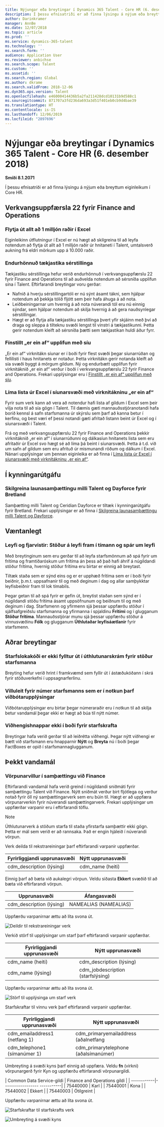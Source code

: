 ```yaml
---
title: Nýjungar eða breytingar í Dynamics 365 Talent - Core HR (6. desember 2018)
description: Í þessu efnisatriði er að finna lýsingu á nýjum eða breyttum eiginleikum í Microsoft Dynamics 365 Talent - Core HR.
author: Darinkramer
manager: AnnBe
ms.date: 12/07/2018
ms.topic: article
ms.prod: ''
ms.service: dynamics-365-talent
ms.technology: ''
ms.search.form: ''
audience: Application User
ms.reviewer: anbichse
ms.search.scope: Talent
ms.custom: ''
ms.assetid: ''
ms.search.region: Global
ms.author: dkrame
ms.search.validFrom: 2018-12-06
ms.dyn365.ops.version: Talent
ms.openlocfilehash: e46000414436b5a2fa211428dcd10131b9d588c1
ms.sourcegitcommit: 871707a3fd236da693a3d51f401eb0cb9d4bae39
ms.translationtype: HT
ms.contentlocale: is-IS
ms.lasthandoff: 12/06/2019
ms.locfileid: "2897696"
---
```

# <a name="whats-new-or-changed-in-dynamics-365-talent---core-hr-december-6-2018"></a>Nýjungar eða breytingar í Dynamics 365 Talent - Core HR (6. desember 2018)

**Smíði 8.1.2071**

Í þessu efnisatriði er að finna lýsingu á nýjum eða breyttum eiginleikum í Core HR.


## <a name="platform-update-22-for-finance-and-operations"></a>Verkvangsuppfærsla 22 fyrir Finance and Operations

### <a name="export-up-to-1-million-rows-to-excel"></a>Flytja út allt að 1 milljón raðir í Excel

Eiginleikinn útflutningur í Excel er nú hægt að skilgreina til að leyfa notendum að flytja út allt að 1 milljón raðir úr hnitaneti í Talent, umtalsverð aukning frá eldri mörkum upp á 10.000 raðir. 

### <a name="restyled-personalization-toolbar"></a>Endurhönnuð tækjastika sérstillinga

Tækjastiku sérstillinga hefur verið endurhönnuð í verkvangsuppfærslu 22 fyrir Finance and Operations til að auðvelda notendum að sérsníða upplifun sína í Talent. Eftirfarandi breytingar voru gerðar: 

-  Nafnið á hverju sérstillingartóli er nú sýnt ásamt tákni, sem hjálpar notendum að þekkja tólið fljótt sem þeir hafa áhuga á að nota.
-  Leiðbeiningarnar um hvernig á að nota núverandi tól eru nú einnig sýndar, sem hjálpar notendum að skilja hvernig á að gera nauðsynlegar sérstillingar.  
-  Hægt er að flytja alla tækjastiku sérstillinga þvert yfir skjáinn með því að draga og sleppa á tilteknu svæði lengst til vinstri á tækjastikunni. Þetta gerir notendum kleift að sérsníða þætti sem tækjastikan huldi áður fyrr.   

### <a name="optimized-is-one-of-filtering-experience"></a>Fínstillt „er ein af“ upplifun með síu

„Er ein af“ virknitákn síunar er í boði fyrir flest svæði þegar síunarrúðan og fellilisti í haus hnitanets er notaður. Þetta virknitákn gerir notanda kleift að sía svæði byggt á mörgum gildum. Ný og endurbætt upplifun fyrir virknitáknið „er ein af“ verður í boði í verkvangsuppfærslu 22 fyrir Finance and Operations. Frekari upplýsingar eru í [Fínstillt „er ein af“ upplifun með síu](https://docs.microsoft.com/business-applications-release-notes/October18/dynamics365-finance-operations/improved-isoneof-filtering).

### <a name="paste-lists-from-excel-into-filter-fields-with-the-is-one-of-operator"></a>Líma lista úr Excel í síunarsvæði með virknitákninu „er ein af“

Fyrir sum verk kann að vera að notendur hafi lista af gildum í Excel sem þeir vilja nota til að sía gögn í Talent. Til dæmis gæti mannauðsstjóranotandi hafa borið kennsl á safn starfsmanna úr skýrslu sem þarf að kanna betur í kerfinu, og best væri ef þessi notandi gæti afritað listann beint úr Excel og í síunarsvæði í Talent.

Frá og með verkvangsuppfærslu 22 fyrir Finance and Operations þekkir virknitáknið „er ein af“ í síunarrúðunni og dálkasíun hnitanets lista sem eru afritaðir úr Excel svo hægt sé að líma þá beint í síunarsvæði. Þetta á t.d. við um safn af gildum sem eru afrituð úr mismunandi röðum og dálkum í Excel. Nánari upplýsingar um þennan eiginleika er að finna í [Líma lista úr Excel í síunarsvæði með virknitákninu „er ein af“](https://docs.microsoft.com/business-applications-release-notes/October18/dynamics365-finance-operations/paste-filter-lists-from-excel).

## <a name="in-preview"></a>Í kynningarútgáfu

### <a name="configure-uk-payroll-integration-between-talent-and-dayforce"></a>Skilgreina launasamþættingu milli Talent og Dayforce fyrir Bretland

Samþætting milli Talent og Ceridian Dayforce er tiltæk í kynningarútgáfu fyrir Bretland. Frekari upplýsingar er að finna í [Skilgreina launasamþættingu milli Talent og Dayforce](https://docs.microsoft.com/dynamics365/unified-operations/talent/configure-payroll-integration).

## <a name="coming-soon"></a>Væntanlegt

### <a name="leave-and-absence-future-leave-and-forecasting-leave-balances"></a>Leyfi og fjarvistir: Stöður á leyfi fram í tímann og spár um leyfi

Með breytinginum sem eru gerðar til að leyfa starfsmönnum að spá fyrir um frítíma og framtíðaróskum um frítíma án þess að það hafi áhrif á núgildandi stöður frítíma, hvernig stöður frítíma eru birtar er einnig að breytast. 

Tiltæk staða sem er sýnd eins og er er upphæð frítíma sem er í boði fyrir beiðnir, þ.m.t. uppsafnanir til og með deginum í dag og allar samþykktar leyfisbeiðnir fram til lok tímabils. 

Þegar getan til að spá fyrir er gefin út, breytist staðan sem sýnd er í núgildandi stöðu frítíma ásamt uppsöfnunum og beiðnum til og með deginum í dag. Starfsmenn og yfirmenn sjá þessar uppfærðu stöður í sjálfsafgreiðslu starfsmanna og yfirmanna í spjaldinu **Frítími** og í glugganum **Stöður frítíma**. Mannauðsstjórar munu sjá þessar uppfærðu stöður á vinnusvæðinu **Fólk** og glugganum **Úthlutaðar leyfisáætlanir** fyrir starfsmenn.

## <a name="other-changes"></a>Aðrar breytingar 

### <a name="termination-code-is-not-populated-to-the-worker-position-assignment-record"></a>Starfslokakóði er ekki fylltur út í úthlutunarskrám fyrir stöður starfsmanna

Breyting hefur verið hrint í framkvæmd sem fyllir út í ástæðukóðann í skrá fyrir stöðuverkefni í uppsagnarferlinu.

### <a name="validation-for-personnel-number-being-in-use-needs-additional-details"></a>Villuleit fyrir númer starfsmanns sem er í notkun þarf viðbótarupplýsingar

Viðbótarupplýsingar eru birtar þegar númeraraðir eru í notkun til að skilja betur vandamál þegar ekki er hægt að búa til nýtt númer.
 
### <a name="attachments-buttons-not-available-for-workers"></a>Viðhengishnappar ekki í boði fyrir starfskrafta

Breytingar hafa verið gerðar til að leiðrétta viðhengi. Þegar nýtt viðhengi er bætt við starfsmann eru hnapparnir **Nýtt** og **Breyta** nú í boði þegar FactBoxes er opið í starfsmannaglugganum. 

## <a name="known-issues"></a>Þekkt vandamál

### <a name="mapping-errors-in-the-integration-with-finance"></a>Vörpunarvillur í samþættingu við Finance

Eftirfarandi vandamál hafa verið greind í núgildandi sniðmáti fyrir samþættingu Talent við Finance. Nýtt sniðmát verður birt fljótlega og verður notað fyrir öll ný samþættingarverk sem eru búin til. Hægt er að uppfæra vörpunarverkin fyrir núverandi samþættingarverk. Frekari upplýsingar um uppfærðar varpanir eru í eftirfarandi töflu. 

>[!NOTE]
> Úthlutunarverk á stöðum starfa til staða yfirstarfa samþættir ekki gögn. Þetta er mál sem verið er að rannsaka. Það er engin hjáleið í núverandi vörpun. 

Verk deilda til rekstrareiningar þarf eftirfarandi varpanir uppfærðar.

| Fyrirliggjandi upprunasvæði          | Nýtt upprunasvæði |
| -------------------------------|------------------|
| cdm_description (lýsing)  | cdm_name (heiti)  |

Einnig þarf að bæta við aukalegri vörpun. Veldu síðasta **Ekkert** svæðið til að bæta við eftirfarandi vörpun.

| Upprunasvæði                   | Áfangasvæði    |
| -------------------------------|----------------------|
| cdm_description (lýsing)  | NAMEALIAS (NAMEALIAS)|

Uppfærðu varpanirnar ættu að líta svona út.

![Deildir til rekstrareiningar verk](./media/DepartmentMapping.png)


Verkið störf til upplýsingar um starf þarf eftirfarandi varpanir uppfærðar.

| Fyrirliggjandi upprunasvæði          | Nýtt upprunasvæði                   |
| -------------------------------|------------------------------------|
| cdm_name (heiti)                | cdm_description (lýsing)      |
| cdm_name (lýsing)         | cdm_jobdescription (starfslýsing)|


Uppfærðu varpanirnar ættu að líta svona út.

![Störf til upplýsinga um starf verk](./media/JobMapping.png)

Starfskraftar til vinnu verk þarf eftirfarandi varpanir uppfærðar.

| Fyrirliggjandi upprunasvæði                 | Nýtt upprunasvæði                               |
| --------------------------------------|------------------------------------------------|
| cdm_emailaddress1 (netfang 1)   | cdm_primaryemailaddress (aðalnetfang |
| cdm_telephone1 (símanúmer 1)          | cdm_primarytelephone (aðalsímanúmer)       |

Umbreyting á svæði kyns þarf einnig að uppfæra. Veldu **fn** (virkni) vörpunargerð fyrir Kyn og uppfærðu eftirfarandi vörpunargildi.

| Common Data Service-gildi   | Finance and Operations gildi | | ------------|------------------ -----------| | 75440000    | Karl                         | | 75440001    | Kona                       | | 75440002    | Ekkert                         | | 75440003    | Ótilgreint                  |

Uppfærðu varpanirnar ættu að líta svona út.

![Starfskraftar til starfskrafts verk](./media/WorkerMapping.png)

![Umbreyting á svæði kyns](./media/WorkerTransform.png)


